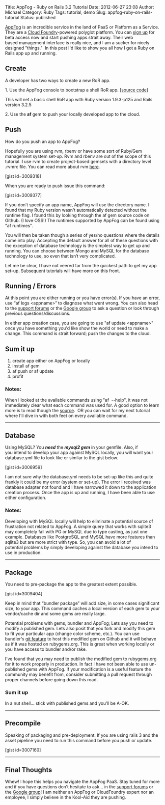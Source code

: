 Title: AppFog - Ruby on Rails 3.2 Tutorial
Date: 2012-06-27 23:08
Author: Michael
Category: Ruby 
Tags: tutorial, demo
Slug: appfog-ruby-on-rails-tutorial
Status: published

[AppFog](http://www.appfog.com/) is an incredible service in the land of
PaaS or Platform as a Service. They are a [Cloud
Foundry](http://www.cloudfoundry.com/)-powered polyglot platform. You
can [sign up](https://console.appfog.com/signup) for beta access now and
start pushing apps strait away. Their web based management interface is
really nice, and I am a sucker for nicely designed "things."  In this
post I'd like to show you all how I got a Ruby on Rails app up and
running.

Create
------

A developer has two ways to create a new RoR app.

1\. Use the AppFog console to bootstrap a shell RoR app. \[[source
code](https://github.com/appfog/af-ruby-rails)\]

This will net a basic shell RoR app with Ruby version 1.9.3-p125 and
Rails version 3.2.5

2\. Use the **af** gem to push your locally developed app to the cloud.

Push
----

How do you push an app to AppFog?

Hopefully you are using rvm, rbenv or have some sort of Ruby/Gem
management system set-up. Rvm and rbenv are out of the scope of this
tutorial. I use rvm to create project-based gemsets with a directory
level .rvmrc file. You can read more about rvm [here](https://rvm.io//).

\[gist id=3009318\]

When you are ready to push issue this command:

\[gist id=3009377\]

If you don’t specify an app name, AppFog will use the directory name. I
found that my Ruby version wasn't automatically detected without the
runtime flag. I found this by looking through the af gem source code on
Github. (I love OSS!) The runtimes supported by AppFog can be found
using "af runtimes".

You will then be taken though a series of yes/no questions where the
details come into play. Accepting the default answer for all of these
questions with the exception of database technology is the simplest way
to get up and running. You can choose between Mongo and MySQL for the
database technology to use, so even that isn’t very complicated.

Let me be clear, I have not veered far from the quickest path to get my
app set-up. Subsequent tutorials will have more on this front.

Running / Errors
----------------

At this point you are either running or you have error(s). If you have
an error, use “af logs &lt;appname&gt;” to diagnose what went wrong. You
can also head to the [support forums](http://support.appfog.com/forums)
or the [Google
group](https://groups.google.com/forum/?fromgroups#!forum/appfog-users)
to ask a question or look through previous questions/discussions.

In either app creation case, you are going to use "af update
&lt;appname&gt;" once you have something you'd like show the world or
need to make a change. This command is strait forward; push the changes
to the cloud.

Sum it up
---------

1.  create app either on AppFog or locally
2.  install af gem
3.  af push or af update
4.  profit

### Notes:

When I looked at the available commands using "af  --help", it was not
immediately clear what each command was used for. A good option to learn
more is to read though the [source](https://github.com/appfog/af).  OR
you can wait for my next tutorial where I'll dive in with both feet on
every available command.

-------------------------------------------------------------------------

Database
--------

Using MySQL? You ***need*** the ***mysql2 gem*** in your gemfile. Also,
if you intend to develop your app against MySQL locally, you will want
your database.yml file to look like or similar to the gist below.

\[gist id=3006959\]

I am not sure why the database.yml needs to be set-up like this and
quite frankly it could be my error (system or set-up). The error
I received was database adapter not found and I have narrowed it down to
the application creation process. Once the app is up and running, I have
been able to use either configuration.

### Notes:

Developing with MySQL locally will help to eliminate a potential source
of frustration not related to AppFog. A simple query that works with
sqlite3 may completely fail with PG or MySQL due to type casting, as
just one example. Databases like PostgreSQL and MySQL have more features
than sqlite3 but are more strict with type. So, you can avoid a lot of
potential problems by simply developing against the database you intend
to use in production.

---------------------------------------------------------------------------

Package
-------

You need to pre-package the app to the greatest extent possible.

\[gist id=3009404\]

Keep in mind that “bundler package” will add size, in some cases
significant size, to your app. This command caches a local version of
each gem to your vendor/cache dir and some gems are really large.

Potential problems with gems, bundler and AppFog; Lets say you need to
modify a published gem. Lets also posit that you fork and modify this
gem to fit your particular app (change color scheme, etc.). You can use
bundler's [git feature](http://gembundler.com/git.html) to host this
modified gem on Github and it will behave as if it was hosted on
rubygems.org. This is great when working locally or you have access to
bundler and/or rake.

I've found that you may need to publish the modified gem to rubygems.org
for it to work properly in production. In fact I have not been able to
use un-published gems with AppFog. If your modification is a useful
feature the community may benefit from, consider submitting a pull
request through proper channels before going down this road.

### Sum it up

In a nut shell... stick with published gems and you'll be A-OK.

---------------------------------------------------------------------------

Precompile
----------

Speaking of packaging and pre-deployment. If you are using rails 3 and
the asset pipeline you need to run this command before you push or
update.

\[gist id=3007160\]

---------------------------------------------------------------------------

Final Thoughts
--------------

Whew! I hope this helps you navigate the AppFog PaaS. Stay tuned for
more and if you have questions don’t hesitate to ask… in the [support
forums](http://support.appfog.com/forums) or the [Google
group](https://groups.google.com/forum/?fromgroups#!forum/appfog-users)!
I am neither an AppFog or CloudFoundry expert nor an employee, I simply
believe in the Kool-Aid they are pushing.
